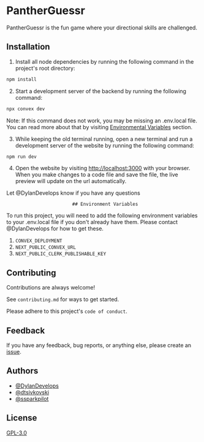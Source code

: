 
# PantherGuessr

PantherGuessr is the fun game where your directional skills are challenged.

## Installation

1. Install all node dependencies by running the following command in the project's root directory:

```bash
npm install
```

2. Start a development server of the backend by running the following command:

```bash
npx convex dev
```

Note: If this command does not work, you may be missing an .env.local file. You can read more about that by visiting [Environmental Variables](#environment-variables) section.

3. While keeping the old terminal running, open a new terminal and run a development server of the website by running the following command:

```bash
npm run dev
```

4. Open the website by visiting <http://localhost:3000> with your browser. When you make changes to a code file and save the file, the live preview will update on the url automatically.

Let @DylanDevelops know if you have any questions

                            ## Environment Variables

To run this project, you will need to add the following environment variables to your .env.local file if you don't already have them. Please contact @DylanDevelops for how to get these.

1. `CONVEX_DEPLOYMENT`
2. `NEXT_PUBLIC_CONVEX_URL`
3. `NEXT_PUBLIC_CLERK_PUBLISHABLE_KEY`

## Contributing

Contributions are always welcome!

See `contributing.md` for ways to get started.

Please adhere to this project's `code of conduct`.

## Feedback

If you have any feedback, bug reports, or anything else, please create an [issue](https://github.com/PantherGuessr/PantherGuessr/issues).

## Authors

- [@DylanDevelops](https://www.github.com/dylandevelops)
- [@dtsivkovski](https://www.github.com/dtsivkovski)
- [@ssparkpilot](https://www.github.com/ssparkpilot)

## License

[GPL-3.0](https://choosealicense.com/licenses/gpl-3.0/)

